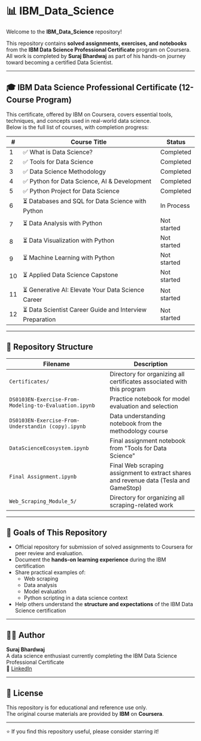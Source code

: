 # 📊 IBM_Data_Science

Welcome to the **IBM_Data_Science** repository!

This repository contains **solved assignments, exercises, and notebooks** from the **IBM Data Science Professional Certificate** program on Coursera.  
All work is completed by **Suraj Bhardwaj** as part of his hands-on journey toward becoming a certified Data Scientist.

---

## 🎓 IBM Data Science Professional Certificate (12-Course Program)

This certificate, offered by IBM on Coursera, covers essential tools, techniques, and concepts used in real-world data science.  
Below is the full list of courses, with completion progress:

| # | Course Title | Status |
|---|--------------|--------|
| 1 | ✅ What is Data Science? | Completed |
| 2 | ✅ Tools for Data Science | Completed |
| 3 | ✅ Data Science Methodology | Completed |
| 4 | ✅ Python for Data Science, AI & Development | Completed |
| 5 | ✅ Python Project for Data Science | Completed |
| 6 | ⏳ Databases and SQL for Data Science with Python | In Process |
| 7 | ⏳ Data Analysis with Python | Not started |
| 8 | ⏳ Data Visualization with Python | Not started |
| 9 | ⏳ Machine Learning with Python | Not started |
| 10 | ⏳ Applied Data Science Capstone | Not started |
| 11 | ⏳ Generative AI: Elevate Your Data Science Career | Not started |
| 12 | ⏳ Data Scientist Career Guide and Interview Preparation | Not started |

---

## 📁 Repository Structure

| Filename | Description |
|---------|-------------|
| `Certificates/` | Directory for organizing all certificates associated with this program |
| `DS0103EN-Exercise-From-Modeling-to-Evaluation.ipynb` | Practice notebook for model evaluation and selection |
| `DS0103EN-Exercise-From-Understandin (copy).ipynb` | Data understanding notebook from the methodology course |
| `DataScienceEcosystem.ipynb` | Final assignment notebook from "Tools for Data Science" |
| `Final Assignment.ipynb` | Final Web scraping assignment to extract shares and revenue data (Tesla and GameStop) |
| `Web_Scraping_Module_5/` | Directory for organizing all scraping-related work |

---

## 🚀 Goals of This Repository

- Official repository for submission of solved assignments to Coursera for peer review and evaluation.
- Document the **hands-on learning experience** during the IBM certification
- Share practical examples of:
  - Web scraping
  - Data analysis
  - Model evaluation
  - Python scripting in a data science context
- Help others understand the **structure and expectations** of the IBM Data Science certification

---

## 👨‍💻 Author

**Suraj Bhardwaj**  
A data science enthusiast currently completing the IBM Data Science Professional Certificate  
🔗 [LinkedIn](https://www.linkedin.com/in/bhardwaj-suraj/) 

---

## 📌 License

This repository is for educational and reference use only.  
The original course materials are provided by **IBM** on **Coursera**.

---

⭐️ If you find this repository useful, please consider starring it!

